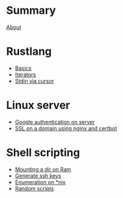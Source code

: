 # Summary

[About](./about.md)

<!-- # Assembly -->
<!-- - [Assembly](./assemly/index.md) -->

# Rustlang
- [Basics](./rust/basics.md)
- [Iterators](./rust/iterators.md)
- [Stdin via cursor](./rust/stdin.md)

# Linux server
- [Google authentication on server](./server/google-authentication.md)
- [SSL on a domain using nginx and certbot](./server/ssl_certificate.md)

# Shell scripting
- [Mounting a dir on Ram](./bash/index.md)
- [Generate ssh keys](./bash/ssh_gen.md)
- [Enumeration on *nix](./bash/enumeration.md)
- [Random scripts ](./bash/random.md)
